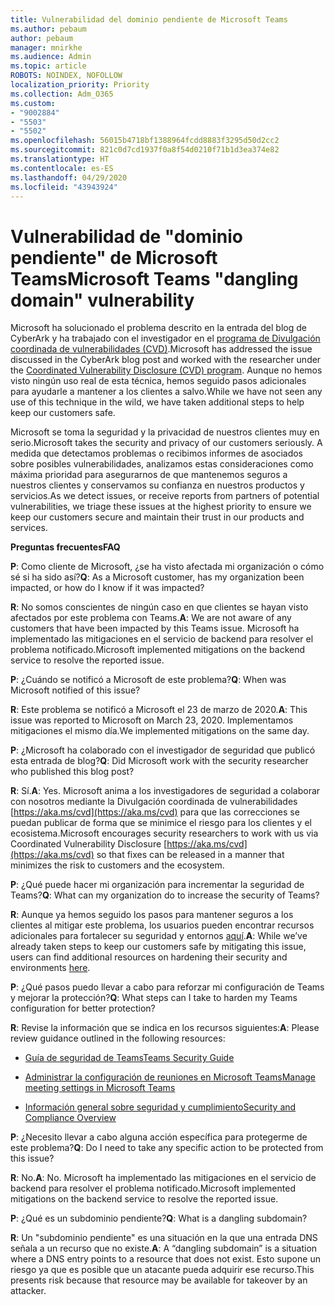 ```yaml
---
title: Vulnerabilidad del dominio pendiente de Microsoft Teams
ms.author: pebaum
author: pebaum
manager: mnirkhe
ms.audience: Admin
ms.topic: article
ROBOTS: NOINDEX, NOFOLLOW
localization_priority: Priority
ms.collection: Adm_O365
ms.custom:
- "9002884"
- "5503"
- "5502"
ms.openlocfilehash: 56015b4718bf1388964fcdd8883f3295d50d2cc2
ms.sourcegitcommit: 821c0d7cd1937f0a8f54d0210f71b1d3ea374e82
ms.translationtype: HT
ms.contentlocale: es-ES
ms.lasthandoff: 04/29/2020
ms.locfileid: "43943924"
---
```

# <a name="microsoft-teams-dangling-domain-vulnerability"></a><span data-ttu-id="596c9-102">Vulnerabilidad de "dominio pendiente" de Microsoft Teams</span><span class="sxs-lookup"><span data-stu-id="596c9-102">Microsoft Teams "dangling domain" vulnerability</span></span>

<span data-ttu-id="596c9-103">Microsoft ha solucionado el problema descrito en la entrada del blog de CyberArk y ha trabajado con el investigador en el [programa de Divulgación coordinada de vulnerabilidades (CVD)](https://aka.ms/cvd).</span><span class="sxs-lookup"><span data-stu-id="596c9-103">Microsoft has addressed the issue discussed in the CyberArk blog post and worked with the researcher under the [Coordinated Vulnerability Disclosure (CVD) program](https://aka.ms/cvd).</span></span> <span data-ttu-id="596c9-104">Aunque no hemos visto ningún uso real de esta técnica, hemos seguido pasos adicionales para ayudarle a mantener a los clientes a salvo.</span><span class="sxs-lookup"><span data-stu-id="596c9-104">While we have not seen any use of this technique in the wild, we have taken additional steps to help keep our customers safe.</span></span>

<span data-ttu-id="596c9-105">Microsoft se toma la seguridad y la privacidad de nuestros clientes muy en serio.</span><span class="sxs-lookup"><span data-stu-id="596c9-105">Microsoft takes the security and privacy of our customers seriously.</span></span> <span data-ttu-id="596c9-106">A medida que detectamos problemas o recibimos informes de asociados sobre posibles vulnerabilidades, analizamos estas consideraciones como máxima prioridad para asegurarnos de que mantenemos seguros a nuestros clientes y conservamos su confianza en nuestros productos y servicios.</span><span class="sxs-lookup"><span data-stu-id="596c9-106">As we detect issues, or receive reports from partners of potential vulnerabilities, we triage these issues at the highest priority to ensure we keep our customers secure and maintain their trust in our products and services.</span></span>

<span data-ttu-id="596c9-107">**Preguntas frecuentes**</span><span class="sxs-lookup"><span data-stu-id="596c9-107">**FAQ**</span></span>

<span data-ttu-id="596c9-108">**P**: Como cliente de Microsoft, ¿se ha visto afectada mi organización o cómo sé si ha sido así?</span><span class="sxs-lookup"><span data-stu-id="596c9-108">**Q**: As a Microsoft customer, has my organization been impacted, or how do I know if it was impacted?</span></span>

<span data-ttu-id="596c9-109">**R**: No somos conscientes de ningún caso en que clientes se hayan visto afectados por este problema con Teams.</span><span class="sxs-lookup"><span data-stu-id="596c9-109">**A**: We are not aware of any customers that have been impacted by this Teams issue.</span></span> <span data-ttu-id="596c9-110">Microsoft ha implementado las mitigaciones en el servicio de backend para resolver el problema notificado.</span><span class="sxs-lookup"><span data-stu-id="596c9-110">Microsoft implemented mitigations on the backend service to resolve the reported issue.</span></span>

<span data-ttu-id="596c9-111">**P**: ¿Cuándo se notificó a Microsoft de este problema?</span><span class="sxs-lookup"><span data-stu-id="596c9-111">**Q**: When was Microsoft notified of this issue?</span></span>

<span data-ttu-id="596c9-112">**R**: Este problema se notificó a Microsoft el 23 de marzo de 2020.</span><span class="sxs-lookup"><span data-stu-id="596c9-112">**A**: This issue was reported to Microsoft on March 23, 2020.</span></span> <span data-ttu-id="596c9-113">Implementamos mitigaciones el mismo día.</span><span class="sxs-lookup"><span data-stu-id="596c9-113">We implemented mitigations on the same day.</span></span>

<span data-ttu-id="596c9-114">**P**: ¿Microsoft ha colaborado con el investigador de seguridad que publicó esta entrada de blog?</span><span class="sxs-lookup"><span data-stu-id="596c9-114">**Q**: Did Microsoft work with the security researcher who published this blog post?</span></span>

<span data-ttu-id="596c9-115">**R**: Sí.</span><span class="sxs-lookup"><span data-stu-id="596c9-115">**A**: Yes.</span></span> <span data-ttu-id="596c9-116">Microsoft anima a los investigadores de seguridad a colaborar con nosotros mediante la Divulgación coordinada de vulnerabilidades [https://aka.ms/cvd](https://aka.ms/cvd) para que las correcciones se puedan publicar de forma que se minimice el riesgo para los clientes y el ecosistema.</span><span class="sxs-lookup"><span data-stu-id="596c9-116">Microsoft encourages security researchers to work with us via Coordinated Vulnerability Disclosure [https://aka.ms/cvd](https://aka.ms/cvd) so that fixes can be released in a manner that minimizes the risk to customers and the ecosystem.</span></span>  

<span data-ttu-id="596c9-117">**P**: ¿Qué puede hacer mi organización para incrementar la seguridad de Teams?</span><span class="sxs-lookup"><span data-stu-id="596c9-117">**Q**: What can my organization do to increase the security of Teams?</span></span>  

<span data-ttu-id="596c9-118">**R**: Aunque ya hemos seguido los pasos para mantener seguros a los clientes al mitigar este problema, los usuarios pueden encontrar recursos adicionales para fortalecer su seguridad y entornos [aquí](https://www.microsoft.com/microsoft-365/blog/2020/04/06/it-professionals-privacy-security-microsoft-teams/).</span><span class="sxs-lookup"><span data-stu-id="596c9-118">**A**: While we’ve already taken steps to keep our customers safe by mitigating this issue, users can find additional resources on hardening their security and environments [here](https://www.microsoft.com/microsoft-365/blog/2020/04/06/it-professionals-privacy-security-microsoft-teams/).</span></span>  

<span data-ttu-id="596c9-119">**P**: ¿Qué pasos puedo llevar a cabo para reforzar mi configuración de Teams y mejorar la protección?</span><span class="sxs-lookup"><span data-stu-id="596c9-119">**Q**: What steps can I take to harden my Teams configuration for better protection?</span></span>

<span data-ttu-id="596c9-120">**R**: Revise la información que se indica en los recursos siguientes:</span><span class="sxs-lookup"><span data-stu-id="596c9-120">**A**: Please review guidance outlined in the following resources:</span></span> 

- [<span data-ttu-id="596c9-121">Guía de seguridad de Teams</span><span class="sxs-lookup"><span data-stu-id="596c9-121">Teams Security Guide</span></span>](https://docs.microsoft.com/microsoftteams/teams-security-guide)

- [<span data-ttu-id="596c9-122">Administrar la configuración de reuniones en Microsoft Teams</span><span class="sxs-lookup"><span data-stu-id="596c9-122">Manage meeting settings in Microsoft Teams</span></span>](https://docs.microsoft.com/microsoftteams/meeting-settings-in-teams)

- [<span data-ttu-id="596c9-123">Información general sobre seguridad y cumplimiento</span><span class="sxs-lookup"><span data-stu-id="596c9-123">Security and Compliance Overview</span></span>](https://docs.microsoft.com/microsoftteams/security-compliance-overview)

<span data-ttu-id="596c9-124">**P**: ¿Necesito llevar a cabo alguna acción específica para protegerme de este problema?</span><span class="sxs-lookup"><span data-stu-id="596c9-124">**Q**: Do I need to take any specific action to be protected from this issue?</span></span>

<span data-ttu-id="596c9-125">**R**: No.</span><span class="sxs-lookup"><span data-stu-id="596c9-125">**A**: No.</span></span> <span data-ttu-id="596c9-126">Microsoft ha implementado las mitigaciones en el servicio de backend para resolver el problema notificado.</span><span class="sxs-lookup"><span data-stu-id="596c9-126">Microsoft implemented mitigations on the backend service to resolve the reported issue.</span></span>

<span data-ttu-id="596c9-127">**P**: ¿Qué es un subdominio pendiente?</span><span class="sxs-lookup"><span data-stu-id="596c9-127">**Q**: What is a dangling subdomain?</span></span>

<span data-ttu-id="596c9-128">**R**: Un "subdominio pendiente" es una situación en la que una entrada DNS señala a un recurso que no existe.</span><span class="sxs-lookup"><span data-stu-id="596c9-128">**A**:  A “dangling subdomain” is a situation where a DNS entry points to a resource that does not exist.</span></span>  <span data-ttu-id="596c9-129">Esto supone un riesgo ya que es posible que un atacante pueda adquirir ese recurso.</span><span class="sxs-lookup"><span data-stu-id="596c9-129">This presents risk because that resource may be available for takeover by an attacker.</span></span>
